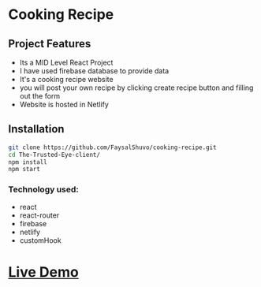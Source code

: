 # Cooking Recipe

## Project Features

- Its a MID Level React Project
- I have used firebase database to provide data
- It's a cooking recipe website
- you will post your own recipe by clicking create recipe button and filling out the form
- Website is hosted in Netlify

## Installation

```bash
git clone https://github.com/FaysalShuvo/cooking-recipe.git
cd The-Trusted-Eye-client/
npm install
npm start
```

### Technology used:

- react
- react-router
- firebase
- netlify
- customHook

# [Live Demo](https://cooking-recipe-001.netlify.app/ "Cooking Recipe")
